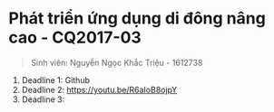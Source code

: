 # Phát triển ứng dụng di đông nâng cao - CQ2017-03

> Sinh viên: Nguyễn Ngọc Khắc Triệu - 1612738

1. Deadline 1: Github
2. Deadline 2: https://youtu.be/R6aIoB8ojpY
3. Deadline 3:
